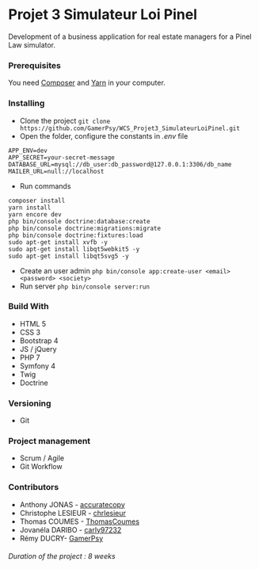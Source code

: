 # Projet 3 Simulateur Loi Pinel
Development of a business application for real estate managers for a Pinel Law simulator.

### Prerequisites

You need [Composer](https://getcomposer.org/download/) and [Yarn](https://yarnpkg.com/fr/docs/install#debian-stable) in your computer.

### Installing

* Clone the project `git clone https://github.com/GamerPsy/WCS_Projet3_SimulateurLoiPinel.git`
* Open the folder, configure the constants in *.env* file 
```
APP_ENV=dev
APP_SECRET=your-secret-message
DATABASE_URL=mysql://db_user:db_password@127.0.0.1:3306/db_name
MAILER_URL=null://localhost
```
* Run commands
```
composer install
yarn install
yarn encore dev
php bin/console doctrine:database:create
php bin/console doctrine:migrations:migrate
php bin/console doctrine:fixtures:load
sudo apt-get install xvfb -y
sudo apt-get install libqt5webkit5 -y
sudo apt-get install libqt5svg5 -y
```
* Create an user admin
`php bin/console app:create-user <email> <password> <society>`
* Run server `php bin/console server:run`

### Build With
* HTML 5
* CSS 3
* Bootstrap 4
* JS / jQuery
* PHP 7
* Symfony 4
* Twig
* Doctrine

### Versioning

* Git

### Project management

* Scrum / Agile
* Git Workflow
 
### Contributors

* Anthony JONAS - [accuratecopy](https://github.com/accuratecopy)
* Christophe LESIEUR - [chrlesieur](https://github.com/chrlesieur)
* Thomas COUMES - [ThomasCoumes](https://github.com/ThomasCoumes)
* Jovanéla DARIBO - [carly97232](https://github.com/carly97232)
* Rémy DUCRY- [GamerPsy](https://github.com/GamerPsy)

###### Duration of the project : 8 weeks
